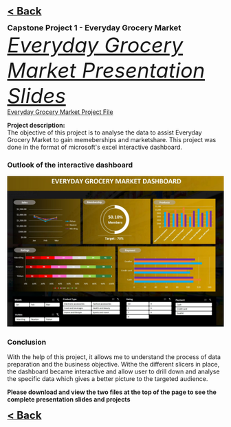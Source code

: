 <a href="javascript:history.back()"><b><font size="+2">< Back</font></b></a> 
  
<link rel="stylesheet" href="https://cdnjs.cloudflare.com/ajax/libs/font-awesome/4.7.0/css/font-awesome.min.css">

<b><font size="+1">Capstone Project 1 - Everyday Grocery Market</font></b><br>
<a><i class="fa fa-file-powerpoint-o" style="font-size:48px;color:red"><a href="/Projects/Nicholas Yang Jun Hao Capstone Project 1.pdf" target="_blank">Everyday Grocery Market Presentation Slides</i></a><br>
<a><a href="/Projects/Nicholas Yang Jun Hao Capstone Project 1.xlsx" target="_blank">Everyday Grocery Market Project File</a>
  

**Project description:** <br>
The objective of this project is to analyse the data to assist Everyday Grocery Market to gain memeberships and marketshare. This project was done in the format of microsoft's excel interactive dashboard.



### Outlook of the interactive dashboard

<img src="images/Capstone 1 dashboard.JPG"/>

### Conclusion

With the help of this project, it allows me to understand the process of data preparation and the business objective. Withe the different slicers in place, the dashboard became interactive and allow user to drill down and analyse the specific data which gives a better picture to the targeted audience.

<b>Please download and view the two files at the top of the page to see the complete presentation slides and projects</b>


<a href="javascript:history.back()"><b><font size="+2">< Back</font></b></a>

